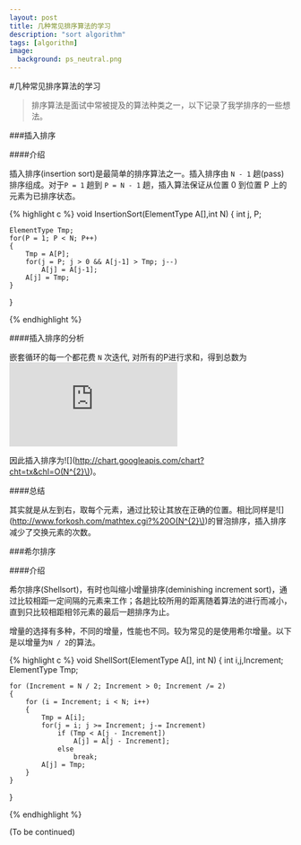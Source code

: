 ```yaml
---
layout: post
title: 几种常见排序算法的学习
description: "sort algorithm"
tags: [algorithm]
image:
  background: ps_neutral.png
---
```

#几种常见排序算法的学习

> 排序算法是面试中常被提及的算法种类之一，以下记录了我学排序的一些想法。

###插入排序

####介绍

插入排序(insertion sort)是最简单的排序算法之一。插入排序由 `N - 1` 趟(pass)排序组成。对于`P = 1` 趟到 `P = N - 1` 趟，插入算法保证从位置 0 到位置 P 上的元素为已排序状态。

{% highlight c %}
void InsertionSort(ElementType A[],int N)
{
    int j, P;
    
    ElementType Tmp;
    for(P = 1; P < N; P++)
    {
        Tmp = A[P];
        for(j = P; j > 0 && A[j-1] > Tmp; j--)
            A[j] = A[j-1];
        A[j] = Tmp;
    }
}

{% endhighlight %}

####插入排序的分析

嵌套循环的每一个都花费 `N` 次迭代,
对所有的P进行求和，得到总数为
![](http://latex.codecogs.com/gif.latex?%5Csum_%7Bi%3D2%7D%5E%7BN%7Di%3D2&plus;3&plus;4&plus;...&plus;N)

因此插入排序为![](http://chart.googleapis.com/chart?cht=tx&chl=O(N^{2}\))。

####总结

其实就是从左到右，取每个元素，通过比较让其放在正确的位置。相比同样是![](http://www.forkosh.com/mathtex.cgi?%20O(N^{2}\))的冒泡排序，插入排序减少了交换元素的次数。

###希尔排序

####介绍

希尔排序(Shellsort)，有时也叫缩小增量排序(deminishing increment sort)，通过比较相距一定间隔的元素来工作；各趟比较所用的距离随着算法的进行而减小，直到只比较相距相邻元素的最后一趟排序为止。

增量的选择有多种，不同的增量，性能也不同。较为常见的是使用希尔增量。以下是以增量为`N / 2`的算法。

{% highlight c %}
void ShellSort(ElementType A[], int N)
{
    int i,j,Increment;
    ElementType Tmp;
    
    for (Increment = N / 2; Increment > 0; Increment /= 2) 
    {
        for (i = Increment; i < N; i++) 
        {
            Tmp = A[i];
            for(j = i; j >= Increment; j-= Increment)
                if (Tmp < A[j - Increment])
                    A[j] = A[j - Increment];
                else
                    break;
            A[j] = Tmp;
        }
    }
}

{% endhighlight %}


(To be continued)